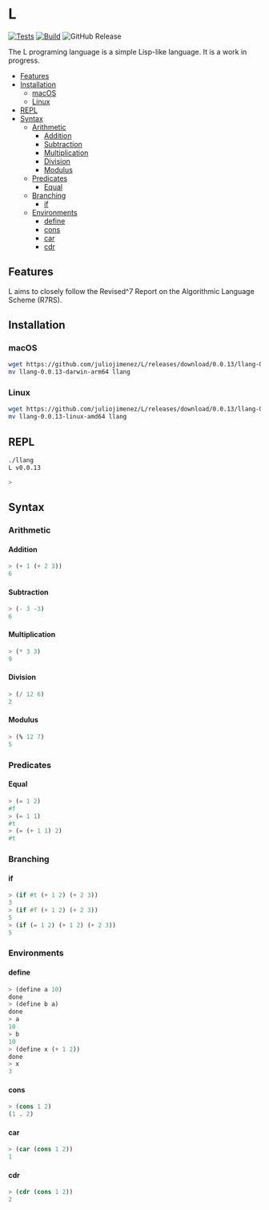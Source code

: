 # L

[![Tests](https://github.com/juliojimenez/L/actions/workflows/tests.yml/badge.svg)](https://github.com/juliojimenez/L/actions/workflows/tests.yml) [![Build](https://github.com/juliojimenez/L/actions/workflows/release.yml/badge.svg)](https://github.com/juliojimenez/L/actions/workflows/release.yml) ![GitHub Release](https://img.shields.io/github/v/release/juliojimenez/L)

The L programing language is a simple Lisp-like language. It is a work in progress.

- [Features](#features)
- [Installation](#installation)
  - [macOS](#macos)
  - [Linux](#linux)
- [REPL](#repl)
- [Syntax](#syntax)
  - [Arithmetic](#arithmetic)
    - [Addition](#addition)
    - [Subtraction](#subtraction)
    - [Multiplication](#multiplication)
    - [Division](#division)
    - [Modulus](#modulus)
  - [Predicates](#predicates)
    - [Equal](#equal)
  - [Branching](#branching)
    - [if](#if)
  - [Environments](#environments)
    - [define](#define)
    - [cons](#cons)
    - [car](#car)
    - [cdr](#cdr)

## Features

L aims to closely follow the Revised^7 Report on the Algorithmic Language Scheme (R7RS).

## Installation

### macOS

```bash
wget https://github.com/juliojimenez/L/releases/download/0.0.13/llang-0.0.13-darwin-arm64
mv llang-0.0.13-darwin-arm64 llang
```

### Linux

```bash
wget https://github.com/juliojimenez/L/releases/download/0.0.13/llang-0.0.13-linux-amd64
mv llang-0.0.13-linux-amd64 llang
```

## REPL

```bash
./llang
L v0.0.13

>
```

## Syntax

### Arithmetic

#### Addition

```lisp
> (+ 1 (+ 2 3))
6
```

#### Subtraction

```lisp
> (- 3 -3)
6
```

#### Multiplication

```lisp
> (* 3 3)
9
```

#### Division

```lisp
> (/ 12 6)
2
```

#### Modulus

```lisp
> (% 12 7)
5
```

### Predicates

#### Equal

```lisp
> (= 1 2)
#f
> (= 1 1)
#t
> (= (+ 1 1) 2)
#t
```

### Branching

#### if

```lisp
> (if #t (+ 1 2) (+ 2 3))
3
> (if #f (+ 1 2) (+ 2 3))
5
> (if (= 1 2) (+ 1 2) (+ 2 3))
5
```

### Environments

#### define

```lisp
> (define a 10)
done
> (define b a)
done
> a
10
> b
10
> (define x (+ 1 2))
done
> x
3
```

#### cons

```lisp
> (cons 1 2)
(1 . 2)
```

#### car

```lisp
> (car (cons 1 2))
1
```

#### cdr

```lisp
> (cdr (cons 1 2))
2
```
